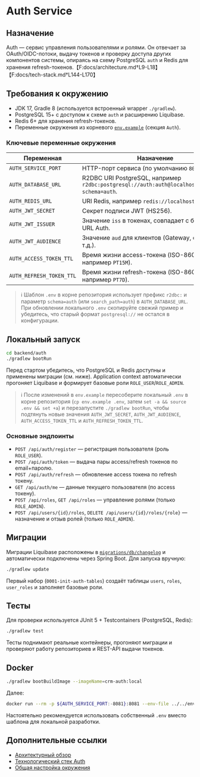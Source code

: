 # Auth Service

## Назначение
Auth — сервис управления пользователями и ролями. Он отвечает за OAuth/OIDC-потоки, выдачу токенов и проверку доступа других компонентов системы, опираясь на схему PostgreSQL `auth` и Redis для хранения refresh-токенов.【F:docs/architecture.md†L9-L18】【F:docs/tech-stack.md†L144-L170】

## Требования к окружению
- JDK 17, Gradle 8 (используется встроенный wrapper `./gradlew`).
- PostgreSQL 15+ c доступом к схеме `auth` и расширению Liquibase.
- Redis 6+ для хранения refresh-токенов.
- Переменные окружения из корневого [`env.example`](../../env.example) (секция `Auth`).

### Ключевые переменные окружения
| Переменная | Назначение |
| --- | --- |
| `AUTH_SERVICE_PORT` | HTTP-порт сервиса (по умолчанию `8081`). |
| `AUTH_DATABASE_URL` | R2DBC URI PostgreSQL, например `r2dbc:postgresql://auth:auth@localhost:5432/crm?schema=auth`. |
| `AUTH_REDIS_URL` | URI Redis, например `redis://localhost:6379/0`. |
| `AUTH_JWT_SECRET` | Секрет подписи JWT (HS256). |
| `AUTH_JWT_ISSUER` | Значение `iss` в токенах, совпадает с базовым URL Auth. |
| `AUTH_JWT_AUDIENCE` | Значение `aud` для клиентов (Gateway, фронтенд и т.д.). |
| `AUTH_ACCESS_TOKEN_TTL` | Время жизни access-токена (ISO-8601 `Duration`, например `PT15M`). |
| `AUTH_REFRESH_TOKEN_TTL` | Время жизни refresh-токена (ISO-8601 `Duration`, например `PT7D`). |

> ℹ️ Шаблон `.env` в корне репозитория использует префикс `r2dbc:` и параметр `schema=auth` (или `search_path=auth`) в `AUTH_DATABASE_URL`. При обновлении локального `.env` скопируйте свежий пример и убедитесь, что старый формат `postgresql://` не остался в конфигурации.

## Локальный запуск
```bash
cd backend/auth
./gradlew bootRun
```
Перед стартом убедитесь, что PostgreSQL и Redis доступны и применены миграции (см. ниже). Application context автоматически прогоняет Liquibase и формирует базовые роли `ROLE_USER`/`ROLE_ADMIN`.

> ℹ️ После изменений в `env.example` пересоберите локальный `.env` в корне репозитория (`cp env.example .env`, затем `set -a && source .env && set +a`) и перезапустите `./gradlew bootRun`, чтобы подтянуть новые значения `AUTH_JWT_SECRET`, `AUTH_JWT_AUDIENCE`, `AUTH_ACCESS_TOKEN_TTL` и `AUTH_REFRESH_TOKEN_TTL`.

### Основные эндпоинты
- `POST /api/auth/register` — регистрация пользователя (роль `ROLE_USER`).
- `POST /api/auth/token` — выдача пары access/refresh токенов по email+паролю.
- `POST /api/auth/refresh` — обновление access токена по refresh токену.
- `GET /api/auth/me` — данные текущего пользователя (по access токену).
- `POST /api/roles`, `GET /api/roles` — управление ролями (только `ROLE_ADMIN`).
- `POST /api/users/{id}/roles`, `DELETE /api/users/{id}/roles/{role}` — назначение и отзыв ролей (только `ROLE_ADMIN`).

## Миграции
Миграции Liquibase расположены в [`migrations/db/changelog`](migrations/db/changelog) и автоматически подключены через Spring Boot. Для запуска вручную:
```bash
./gradlew update
```
Первый набор (`0001-init-auth-tables`) создаёт таблицы `users`, `roles`, `user_roles` и заполняет базовые роли.

## Тесты
Для проверки используется JUnit 5 + Testcontainers (PostgreSQL, Redis):
```bash
./gradlew test
```
Тесты поднимают реальные контейнеры, прогоняют миграции и проверяют работу репозиториев и REST-API выдачи токенов.

## Docker
```bash
./gradlew bootBuildImage --imageName=crm-auth:local
```
Далее:
```bash
docker run --rm -p ${AUTH_SERVICE_PORT:-8081}:8081 --env-file ../../env.example crm-auth:local
```
Настоятельно рекомендуется использовать собственный `.env` вместо шаблона для локальной разработки.

## Дополнительные ссылки
- [Архитектурный обзор](../../docs/architecture.md)
- [Технологический стек Auth](../../docs/tech-stack.md#auth)
- [Общая настройка окружения](../../docs/local-setup.md)
